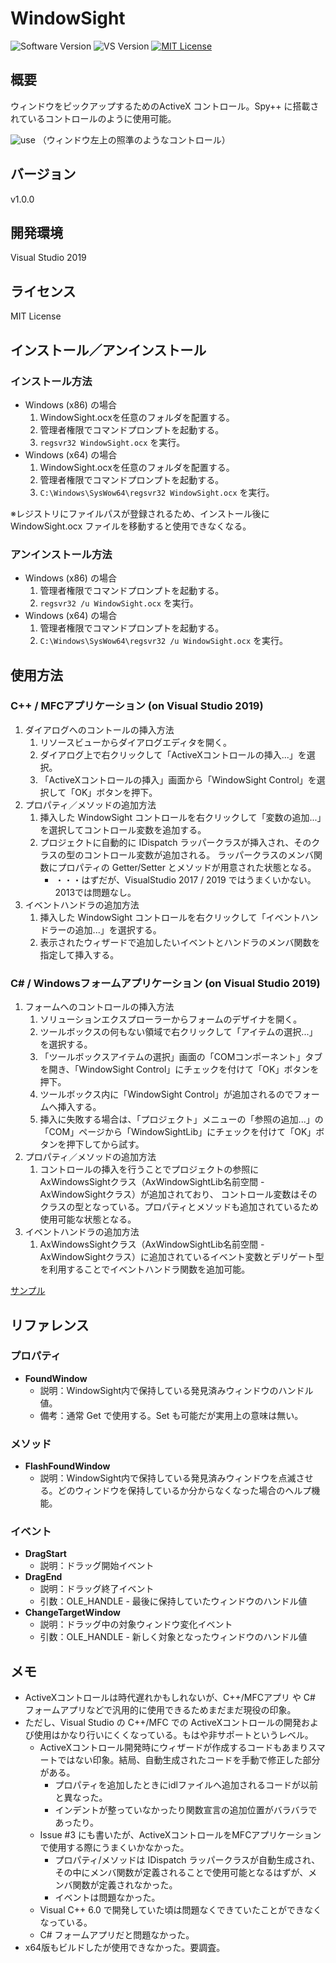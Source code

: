 WindowSight
===

![Software Version](http://img.shields.io/badge/Version-v1.0.0-green.svg?style=flat)
![VS Version](http://img.shields.io/badge/VisualStudio-2019-blue.svg?style=flat)
[![MIT License](http://img.shields.io/badge/license-MIT-blue.svg?style=flat)](LICENSE)

## 概要
ウィンドウをピックアップするためのActiveX コントロール。Spy++ に搭載されているコントロールのように使用可能。  

![use](https://user-images.githubusercontent.com/18702413/69725860-81c72280-1162-11ea-9fd4-0e3412c9b112.gif)
（ウィンドウ左上の照準のようなコントロール）  

## バージョン
v1.0.0

## 開発環境
Visual Studio 2019

## ライセンス
MIT License

## インストール／アンインストール
### インストール方法
- Windows (x86) の場合
    1. WindowSight.ocxを任意のフォルダを配置する。
    2. 管理者権限でコマンドプロンプトを起動する。
    3. `regsvr32 WindowSight.ocx` を実行。
- Windows (x64) の場合
    1. WindowSight.ocxを任意のフォルダを配置する。
    2. 管理者権限でコマンドプロンプトを起動する。
    3. `C:\Windows\SysWow64\regsvr32 WindowSight.ocx` を実行。

※レジストリにファイルパスが登録されるため、インストール後に WindowSight.ocx ファイルを移動すると使用できなくなる。

### アンインストール方法
- Windows (x86) の場合
    1. 管理者権限でコマンドプロンプトを起動する。
    2. `regsvr32 /u WindowSight.ocx` を実行。
- Windows (x64) の場合
    1. 管理者権限でコマンドプロンプトを起動する。
    2. `C:\Windows\SysWow64\regsvr32 /u WindowSight.ocx` を実行。

## 使用方法
### C++ / MFCアプリケーション (on Visual Studio 2019)
1. ダイアログへのコントールの挿入方法
    1. リソースビューからダイアログエディタを開く。
    2. ダイアログ上で右クリックして「ActiveXコントロールの挿入...」を選択。
    3. 「ActiveXコントロールの挿入」画面から「WindowSight Control」を選択して「OK」ボタンを押下。
2. プロパティ／メソッドの追加方法
    1. 挿入した WindowSight コントロールを右クリックして「変数の追加...」を選択してコントロール変数を追加する。
    2. プロジェクトに自動的に IDispatch ラッパークラスが挿入され、そのクラスの型のコントロール変数が追加される。
       ラッパークラスのメンバ関数にプロパティの Getter/Setter とメソッドが用意された状態となる。
        - ・・・はずだが、VisualStudio 2017 / 2019 ではうまくいかない。2013では問題なし。
3. イベントハンドラの追加方法
    1. 挿入した WindowSight コントロールを右クリックして「イベントハンドラーの追加...」を選択する。
    2. 表示されたウィザードで追加したいイベントとハンドラのメンバ関数を指定して挿入する。

### C# / Windowsフォームアプリケーション (on Visual Studio 2019)
1. フォームへのコントロールの挿入方法
    1. ソリューションエクスプローラーからフォームのデザイナを開く。
    2. ツールボックスの何もない領域で右クリックして「アイテムの選択...」を選択する。
    3. 「ツールボックスアイテムの選択」画面の「COMコンポーネント」タブを開き、「WindowSight Control」にチェックを付けて「OK」ボタンを押下。
    4. ツールボックス内に「WindowSight Control」が追加されるのでフォームへ挿入する。
    5. 挿入に失敗する場合は、「プロジェクト」メニューの「参照の追加...」の「COM」ページから「WindowSightLib」にチェックを付けて「OK」ボタンを押下してから試す。
2. プロパティ／メソッドの追加方法
    1. コントロールの挿入を行うことでプロジェクトの参照に AxWindowsSightクラス（AxWindowSightLib名前空間 - AxWindowSightクラス）が追加されており、
       コントロール変数はそのクラスの型となっている。プロパティとメソッドも追加されているため使用可能な状態となる。
3. イベントハンドラの追加方法
    1. AxWindowsSightクラス（AxWindowSightLib名前空間 - AxWindowSightクラス）に追加されているイベント変数とデリゲート型を利用することでイベントハンドラ関数を追加可能。

[サンプル](/WindowSightTest)

## リファレンス
### プロパティ
- **FoundWindow**
    - 説明：WindowSight内で保持している発見済みウィンドウのハンドル値。
    - 備考：通常 Get で使用する。Set も可能だが実用上の意味は無い。

### メソッド
- **FlashFoundWindow**
    - 説明：WindowSight内で保持している発見済みウィンドウを点滅させる。どのウィンドウを保持しているか分からなくなった場合のヘルプ機能。

### イベント
- **DragStart**
    - 説明：ドラッグ開始イベント
- **DragEnd**
    - 説明：ドラッグ終了イベント
    - 引数：OLE_HANDLE - 最後に保持していたウィンドウのハンドル値
- **ChangeTargetWindow**
    - 説明：ドラッグ中の対象ウィンドウ変化イベント
    - 引数：OLE_HANDLE - 新しく対象となったウィンドウのハンドル値

## メモ
- ActiveXコントロールは時代遅れかもしれないが、C++/MFCアプリ や C# フォームアプリなどで汎用的に使用できるためまだまだ現役の印象。
- ただし、Visual Studio の C++/MFC での ActiveXコントロールの開発および使用はかなり行いにくくなっている。もはや非サポートというレベル。
    - ActiveXコントロール開発時にウィザードが作成するコードもあまりスマートではない印象。結局、自動生成されたコードを手動で修正した部分がある。
        - プロパティを追加したときにidlファイルへ追加されるコードが以前と異なった。
        - インデントが整っていなかったり関数宣言の追加位置がバラバラであったり。
    - Issue #3 にも書いたが、ActiveXコントロールをMFCアプリケーションで使用する際にうまくいかなかった。
        - プロパティ/メソッドは IDispatch ラッパークラスが自動生成され、その中にメンバ関数が定義されることで使用可能となるはずが、メンバ関数が定義されなかった。
        - イベントは問題なかった。
    - Visual C++ 6.0 で開発していた頃は問題なくできていたことができなくなっている。
    - C# フォームアプリだと問題なかった。
- x64版もビルドしたが使用できなかった。要調査。
